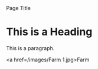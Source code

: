 <html>
<head>Page Title</head>
<body>

<h1>This is a Heading</h1>
<p>This is a paragraph.</p>
 
<a href=/images/Farm 1.jpg>Farm</a> 
</body>
</html> 

